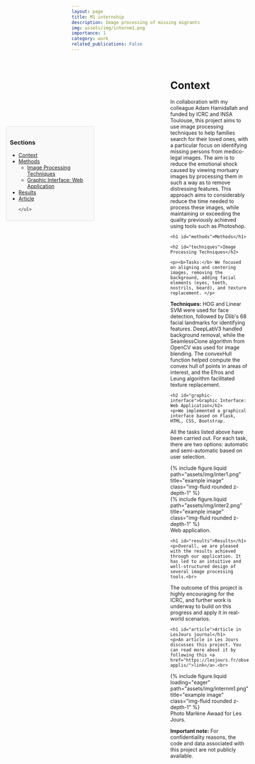 ```yaml
---
layout: page
title: M1 internship
description: Image processing of missing migrants
img: assets/img/internm1.png
importance: 1
category: work
related_publications: False
---
```



<div id="sidebar" style="position: fixed; top: 10%; left: 5%; padding: 10px; border: 1px solid #ddd; background-color: #f9f9f9; border-radius: 5px; width: 220px;">
    <h3>Sections</h3>
    <ul>
        <li><a href="#context">Context</a></li>
        <li><a href="#methods">Methods</a>
            <ul>
                <li><a href="#techniques">Image Processing Techniques</a>
                </li>
                <li><a href="#graphic-interface">Graphic Interface: Web Application</a></li>
            </ul>
        </li>
        <li><a href="#results">Results</a></li>
        <li><a href="#article">Article</a></li>

    </ul>


</div>

<div style="margin-left: 250px; padding: 20px;">
    <h1 id="context">Context</h1>
    <p>In collaboration with my colleague Adam Hamidallah and funded by ICRC and INSA Toulouse, this project aims to use image processing techniques to help families search for their loved ones, with a particular focus on identifying missing persons from medico-legal images. The aim is to reduce the emotional shock caused by viewing mortuary images by processing them in such a way as to remove distressing features. This approach aims to considerably reduce the time needed to process these images, while maintaining or exceeding the quality previously achieved using tools such as Photoshop.</p>

    <h1 id="methods">Methods</h1>
    
    <h2 id="techniques">Image Processing Techniques</h2>
    
    <p><b>Tasks:</b> We focused on aligning and centering images, removing the background, adding facial elements (eyes, teeth, nostrils, beard), and texture replacement. </p>

<p><b>Techniques:</b> HOG and Linear SVM were used for face detection, followed by Dlib's 68 facial landmarks for identifying features. DeepLabV3 handled background removal, while the SeamlessClone algorithm from OpenCV was used for image blending. The convexHull function helped compute the convex hull of points in areas of interest, and the Efros and Leung algorithm facilitated texture replacement. </p>
    
        
    <h2 id="graphic-interface">Graphic Interface: Web Application</h2>
    <p>We implemented a graphical interface based on Flask, HTML, CSS, Bootstrap. 
 All the tasks listed above have been carried out. For each task, there are two options: automatic and semi-automatic based on user selection.
</p>



<div class="row justify-content-sm-center">
    <div class="col-sm-6 mt-3 mt-md-0">
        {% include figure.liquid path="assets/img/inter1.png" title="example image" class="img-fluid rounded z-depth-1" %}
    </div>
    <div class="col-sm-6 mt-3 mt-md-0">
        {% include figure.liquid path="assets/img/inter2.png" title="example image" class="img-fluid rounded z-depth-1" %}
    </div>
</div>
<div class="caption">
    Web application.
</div>


    <h1 id="results">Results</h1>
    <p>Overall, we are pleased with the results achieved through our application. It has led to an intuitive and well-structured design of several image processing tools.<br>

The outcome of this project is highly encouraging for the ICRC, and further work is underway to build on this progress and apply it in real-world scenarios.</p>

    <h1 id="article">Article in LesJours journal</h1>
    <p>An article in Les Jours discusses this project. You can read more about it by following this <a href="https://lesjours.fr/obsessions/migrants/ep23-applis/">link</a>.<br>


<div class="row">
    <div class="col-sm mt-3 mt-md-0">
        {% include figure.liquid loading="eager" path="assets/img/internm1.png" title="example image" class="img-fluid rounded z-depth-1" %}
    </div>
</div>
<div class="caption">
    Photo Marlène Awaad for Les Jours.
</div>

<b>Important note:</b> For confidentiality reasons, the code and data associated with this project are not publicly available.
</p>
</div>
